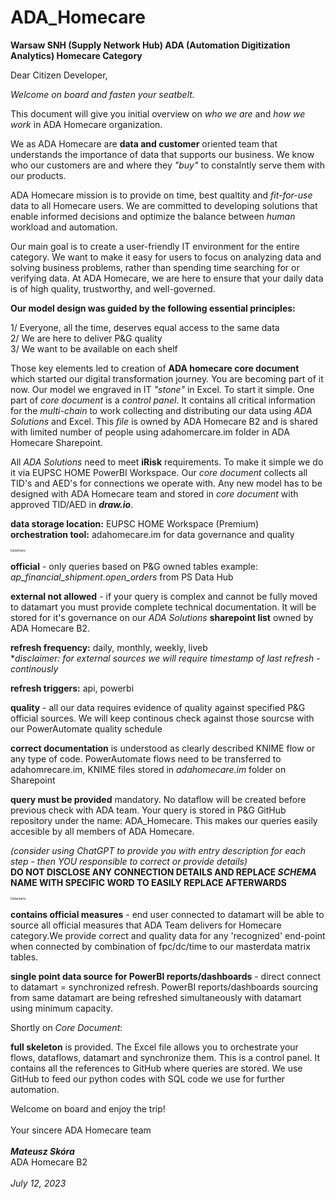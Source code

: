 # ADA_Homecare

**Warsaw SNH (Supply Network Hub) ADA (Automation Digitization Analytics) Homecare Category**

Dear Citizen Developer,

_Welcome on board and fasten your seatbelt._ 

This document will give you initial overview on _who we are_ and _how we work_ in ADA Homecare organization.

We as ADA Homecare are **data and customer** oriented team that understands the importance of data that supports our business.
We know who our customers are and where they _"buy"_ to constalntly serve them with our products.

ADA Homecare mission is to provide on time, best qualtity and _fit-for-use_ data to all Homecare users. We are committed to developing solutions that enable informed decisions and optimize the balance between _human_ workload and automation. 

Our main goal is to create a user-friendly IT environment for the entire category. We want to make it easy for users to focus on analyzing data and solving business problems, rather than spending time searching for or verifying data. At ADA Homecare, we are here to ensure that your daily data is of high quality, trustworthy, and well-governed.

**Our model design was guided by the following essential principles:**

1/ Everyone, all the time, deserves equal access to the same data  
2/ We are here to deliver P&G quality  
3/ We want to be available on each shelf  

Those key elements led to creation of **ADA homecare core document** which started our digital transformation journey. You are becoming part of it now. Our model we engraved in IT _"stone"_ in Excel. To start it simple. One part of _core document_ is a _control panel_. It contains all critical information for the _multi-chain_ to work collecting and distributing our data using _ADA Solutions_ and Excel. This _file_ is owned by ADA Homecare B2 and is shared with limited number of people using adahomercare.im folder in ADA Homecare Sharepoint.  

All _ADA Solutions_ need to meet **iRisk** requirements. To make it simple we do it via EUPSC HOME PowerBI Workspace. Our _core document_ collects all TID's and AED's for connections we operate with. Any new model has to be designed with ADA Homecare team and stored in _core document_ with approved TID/AED in **_draw.io_**.  

**data storage location:** EUPSC HOME Workspace (Premium)  
**orchestration tool:** adahomecare.im for data governance and quality  

<span style="font-size: 5;">Dataflows:</span>

**official** - only queries based on P&G owned tables example: _ap_financial_shipment.open_orders_ from PS Data Hub

**external not allowed** - if your query is complex and cannot be fully moved to datamart you must provide complete technical documentation. It will be stored for it's governance on our _ADA Solutions_ **sharepoint list** owned by ADA Homecare B2.

**refresh frequency:** daily, monthly, weekly, liveb  
*_disclaimer: for external sources we will require timestamp of last refresh - continously_

**refresh triggers:** api, powerbi

**quality** - all our data requires evidence of quality against specified P&G official sources. We will keep continous check against those sourcse with our PowerAutomate quality schedule

**correct documentation** is understood as clearly described KNIME flow or any type of code. PowerAutomate flows need to be transferred to adahomrecare.im, KNIME files stored in _adahomecare.im_ folder on Sharepoint 

**query must be provided** mandatory. No dataflow will be created before previous check with ADA team. Your query is stored in P&G GitHub repository under the name: ADA_Homecare. This makes our queries easily accesible by all members of ADA Homecare.

_(consider using ChatGPT to provide you with entry description for each step - then YOU responsible to correct or provide details)_  
**DO NOT DISCLOSE ANY CONNECTION DETAILS AND REPLACE _SCHEMA_ NAME WITH SPECIFIC WORD TO EASILY REPLACE AFTERWARDS**

<span style="font-size: 5;">Datamarts:</span>

**contains official measures** - end user connected to datamart will be able to source all official measures that ADA Team delivers for Homecare category.We provide correct and quality data for any 'recognized' end-point when connected by combination of fpc/dc/time to our masterdata matrix tables.

**single point data source for PowerBI reports/dashboards** - direct connect to datamart = synchronized refresh. PowerBI reports/dashboards sourcing from same datamart are being refreshed simultaneously with datamart using minimum capacity. 


Shortly on _Core Document_:

**full skeleton** is provided. The Excel file allows you to orchestrate your flows, dataflows, datamart and synchronize them. This is a control panel. It contains all the references to GitHub where queries are stored. We use GitHub to feed our python codes with SQL code we use for further automation.

Welcome on board and enjoy the trip!
<br></br>
Your sincere
ADA Homecare team
<br></br>
_**Mateusz Skóra**_  
ADA Homecare B2
<br></br>
<span style="font-style: italic;">July 12, 2023</span>
